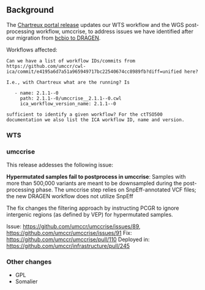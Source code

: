 ## Background

The [Chartreux portal release](https://github.com/umccr/infrastructure/milestone/6?closed=1) updates our WTS workflow and the WGS post-processing workflow, umccrise, to address issues we have identified after our migration from [bcbio to DRAGEN](https://github.com/umccr/workflows/blob/master/change_documents/2022-06-08_bcbio-to-DRAGEN.md).

Workflows affected:

```
Can we have a list of workflow IDs/commits from https://github.com/umccr/cwl-ica/commit/e4195a6d7a51a965949717bc22540674cc8989fb?diff=unified here? 

I.e., with Chartreux what are the running? Is
    
   - name: 2.1.1--0
     path: 2.1.1--0/umccrise__2.1.1--0.cwl
     ica_workflow_version_name: 2.1.1--0
  
sufficient to identify a given workflow? For the ctTSO500 documentation we also list the ICA workflow ID, name and version.
```

### WTS



### umccrise

This release addesses the following issue:


**Hypermutated samples fail to postprocess in umccrise**: Samples with more than 500,000 variants are meant to be downsampled during the post-processing phase. The umccrise step relies on SnpEff-annotated VCF files; the new DRAGEN workflow does not utilize SnpEff

The fix changes the filtering approach by instructing PCGR to ignore intergenic regions (as defined by VEP) for hypermutated samples.

Issue: https://github.com/umccr/umccrise/issues/89, https://github.com/umccr/umccrise/issues/91
Fix: https://github.com/umccr/umccrise/pull/110
Deployed in: https://github.com/umccr/infrastructure/pull/245




### Other changes

* GPL
* Somalier



